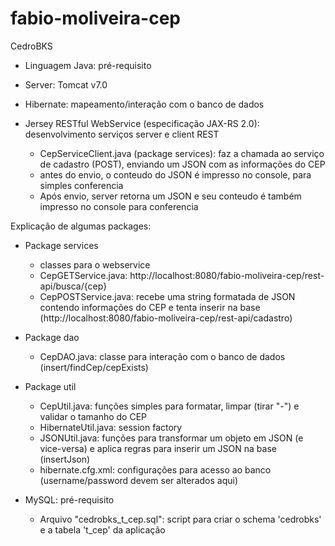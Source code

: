 # fabio-moliveira-cep
CedroBKS

- Linguagem Java: pré-requisito
- Server: Tomcat v7.0

- Hibernate: mapeamento/interação com o banco de dados

- Jersey RESTful WebService (especificação JAX-RS 2.0):  desenvolvimento serviços server e client REST
  - CepServiceClient.java (package services): faz a chamada ao serviço de cadastro (POST), enviando um JSON com as informações do CEP
  - antes do envio, o conteudo do JSON é impresso no console, para simples conferencia
  - Após envio, server retorna um JSON e seu conteudo é também impresso no console para conferencia

Explicação de algumas packages:
- Package services
  - classes para o webservice 
  - CepGETService.java: http://localhost:8080/fabio-moliveira-cep/rest-api/busca/{cep}
  - CepPOSTService.java: recebe uma string formatada de JSON contendo informações do CEP e tenta inserir na base (http://localhost:8080/fabio-moliveira-cep/rest-api/cadastro)

- Package dao
  - CepDAO.java: classe para interação com o banco de dados (insert/findCep/cepExists) 

- Package util
  - CepUtil.java: funções simples para formatar, limpar (tirar "-") e validar o tamanho do CEP
  - HibernateUtil.java: session factory
  - JSONUtil.java: funções para transformar um objeto em JSON (e vice-versa) e aplica regras para inserir um JSON na base (insertJson)
  - hibernate.cfg.xml: configurações para acesso ao banco (username/password devem ser alterados aqui)

- MySQL: pré-requisito
  - Arquivo "cedrobks_t_cep.sql": script para criar o schema 'cedrobks' e a tabela 't_cep' da aplicação

